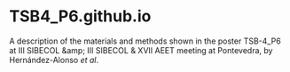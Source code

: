 # TSB4_P6.github.io
A description of the materials and methods shown in the poster TSB-4_P6 at III SIBECOL &amp;amp; III SIBECOL &amp; XVII AEET meeting at Pontevedra, by Hernández-Alonso *et al*.
